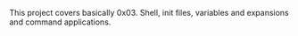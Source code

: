 This project covers basically 0x03. Shell, init files, variables and expansions and command applications.
